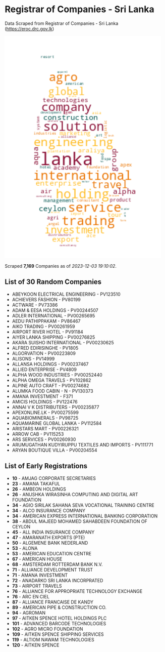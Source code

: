 # Registrar of Companies - Sri Lanka

Data Scraped from Registrar of Companies - Sri Lanka (https://eroc.drc.gov.lk)

![word-cloud](data/word_cloud.png)

Scraped **7,169** Companies as of *2023-12-03 19:10:02*.

## List of 30 Random Companies

* ABEYKOON ELECTRICAL ENGINEERING - PV123510
* ACHIEVERS FASHION - PV80199
* ACTWARE - PV73386
* ADAM & EESA HOLDINGS - PV00244507
* ADLER INTERNATIONAL - PV00265695
* AEDU PATHIPPAKAM - PV86467
* AIKO TRADING - PV00261959
* AIRPORT RIVER HOTEL - PV91184
* AIYER LANKA SHIPPING - PV00276825
* AKARA SUISHO INTERNATIONAL - PV00230625
* ALFRED EDIRISINGHE - PV1805
* ALGORVATION - PV00223809
* ALISONS - PV14999
* ALLANSA HOLDINGS - PV00237467
* ALLIED ENTERPRISE - PV4809
* ALPHA  WOOD  INDUSTRIES - PV00252440
* ALPHA OMEGA TRAVELS - PV102862
* ALPINE AUTO CRAFT - PV00274682
* ALUMKA FOOD CABIN - N - PV130373
* AMANA INVESTMENT - F371
* AMICIS HOLDINGS - PV122476
* ANNAI V K DISTRIBUTERS - PV00235877
* APEXONLINE.LK - PV00275599
* AQUABIOMINERALS - PV98725
* AQUAMARINE GLOBAL LANKA - PV112584
* ARISTARS MART - PV00226321
* ARROW CAB - PV115253
* ARS SERVICES - PV00260930
* ARUMUGATHAN KUDYIRUPPU TEXTILES AND IMPORTS - PV111771
* ARYAN BOUTIQUE VILLA - PV00204554

## List of Early Registrations

* **10** - AMJAG CORPORATE SECRETARIES 
* **23** - AMANA TAKAFUL 
* **26** - AMBEON HOLDINGS 
* **26** - ANUSHKA WIRASINHA COMPUTING AND DIGITAL ART FOUNDATION 
* **34** - AGIO SIRILAK SAHANA SEVA VOCATIONAL TRAINING CENTRE 
* **34** - ALCO INSURANCE COMPANY 
* **34** - AMERICAN EXPRESS INTERNATIONAL BANKING CORPORATION 
* **38** - ABDUL MAJEED MOHAMED SAHABDEEN FOUNDATION OF CEYLON 
* **45** - ALL INDIA INSURANCE COMPANY 
* **47** - AMARANATH EXPORTS (PTE) 
* **50** - ALGEMENE BANK NEDERLAND 
* **53** - ALONA 
* **53** - AMERICAN EDUCATION CENTRE 
* **67** - AMERICAN HOUSE 
* **68** - AMSTERDAM ROTTERDAM BANK N.V. 
* **71** - ALLIANCE DEVELOPMENT TRUST 
* **71** - AMANA INVESTMENT 
* **72** - ANADARKO SRI LANKA INCORPRATED 
* **73** - AIRPORT TRAVELS 
* **76** - ALLIANCE FOR APPROPRIATE TECHNOLOGY EXCHANGE 
* **76** - ARC EN CIEL 
* **87** - ALLIANCE FRANCAISE DE KANDY 
* **89** - AMERICAN PIPE & CONSTRUCTION CO. 
* **94** - AGROMAN 
* **97** - AITKEN SPENCE HOTEL HOLDINGS PLC 
* **101** - ADVANCED BARCODE TECHNOLOGIES 
* **102** - AGRO MICRO FOUNDATION 	 
* **109** - AITKEN SPENCE SHIPPING SERVICES 
* **119** - ALTIOM NAWAM TECHNOLOGIES 
* **120** - AITKEN SPENCE 